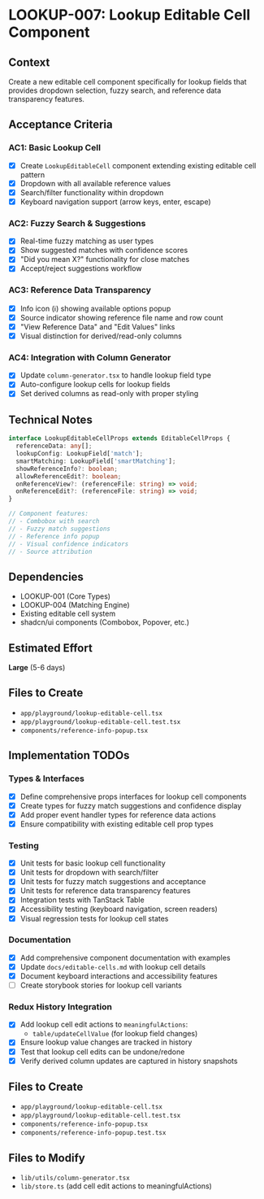 # LOOKUP-007: Lookup Editable Cell Component

## Context

Create a new editable cell component specifically for lookup fields that provides dropdown selection, fuzzy search, and reference data transparency features.

## Acceptance Criteria

### AC1: Basic Lookup Cell
- [x] Create `LookupEditableCell` component extending existing editable cell pattern
- [x] Dropdown with all available reference values
- [x] Search/filter functionality within dropdown
- [x] Keyboard navigation support (arrow keys, enter, escape)

### AC2: Fuzzy Search & Suggestions
- [x] Real-time fuzzy matching as user types
- [x] Show suggested matches with confidence scores
- [x] "Did you mean X?" functionality for close matches
- [x] Accept/reject suggestions workflow

### AC3: Reference Data Transparency
- [x] Info icon (ℹ️) showing available options popup
- [x] Source indicator showing reference file name and row count
- [x] "View Reference Data" and "Edit Values" links
- [x] Visual distinction for derived/read-only columns

### AC4: Integration with Column Generator
- [x] Update `column-generator.tsx` to handle lookup field type
- [x] Auto-configure lookup cells for lookup fields
- [x] Set derived columns as read-only with proper styling

## Technical Notes

```typescript
interface LookupEditableCellProps extends EditableCellProps {
  referenceData: any[];
  lookupConfig: LookupField['match'];
  smartMatching: LookupField['smartMatching'];
  showReferenceInfo?: boolean;
  allowReferenceEdit?: boolean;
  onReferenceView?: (referenceFile: string) => void;
  onReferenceEdit?: (referenceFile: string) => void;
}

// Component features:
// - Combobox with search
// - Fuzzy match suggestions
// - Reference info popup
// - Visual confidence indicators
// - Source attribution
```

## Dependencies
- LOOKUP-001 (Core Types)
- LOOKUP-004 (Matching Engine)
- Existing editable cell system
- shadcn/ui components (Combobox, Popover, etc.)

## Estimated Effort
**Large** (5-6 days)

## Files to Create
- `app/playground/lookup-editable-cell.tsx`
- `app/playground/lookup-editable-cell.test.tsx`
- `components/reference-info-popup.tsx`

## Implementation TODOs

### Types & Interfaces
- [x] Define comprehensive props interfaces for lookup cell components
- [x] Create types for fuzzy match suggestions and confidence display
- [x] Add proper event handler types for reference data actions
- [x] Ensure compatibility with existing editable cell prop types

### Testing
- [x] Unit tests for basic lookup cell functionality
- [x] Unit tests for dropdown with search/filter
- [x] Unit tests for fuzzy match suggestions and acceptance
- [x] Unit tests for reference data transparency features
- [x] Integration tests with TanStack Table
- [x] Accessibility testing (keyboard navigation, screen readers)
- [x] Visual regression tests for lookup cell states

### Documentation
- [x] Add comprehensive component documentation with examples
- [x] Update `docs/editable-cells.md` with lookup cell details
- [x] Document keyboard interactions and accessibility features
- [ ] Create storybook stories for lookup cell variants

### Redux History Integration
- [x] Add lookup cell edit actions to `meaningfulActions`:
  - `table/updateCellValue` (for lookup field changes)
- [x] Ensure lookup value changes are tracked in history
- [x] Test that lookup cell edits can be undone/redone
- [x] Verify derived column updates are captured in history snapshots

## Files to Create
- `app/playground/lookup-editable-cell.tsx`
- `app/playground/lookup-editable-cell.test.tsx`
- `components/reference-info-popup.tsx`
- `components/reference-info-popup.test.tsx`

## Files to Modify
- `lib/utils/column-generator.tsx`
- `lib/store.ts` (add cell edit actions to meaningfulActions)